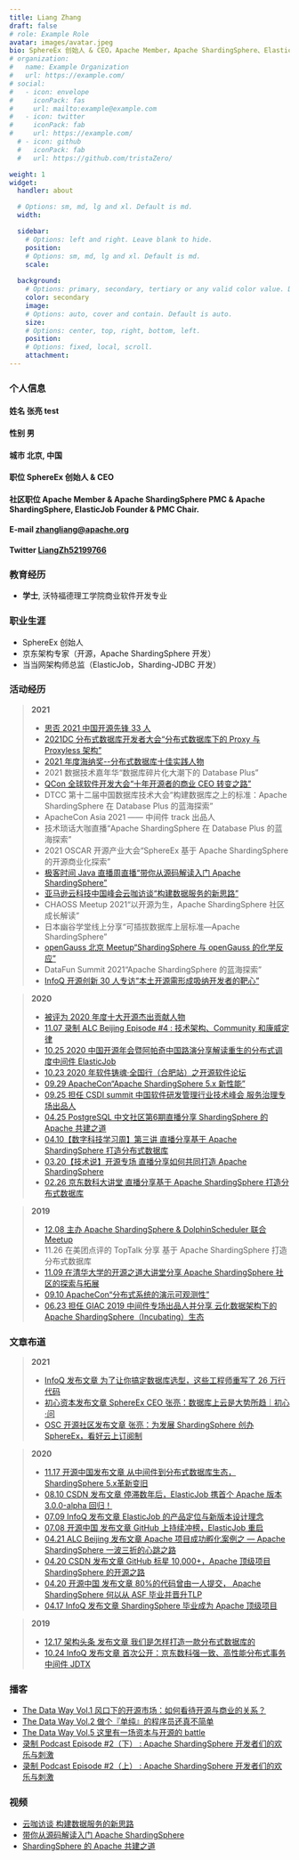 ```yaml
---
title: Liang Zhang
draft: false
# role: Example Role
avatar: images/avatar.jpeg
bio: SphereEx 创始人 & CEO，Apache Member，Apache ShardingSphere、ElasticJob 创始人 & 项目管理委员会主席，腾讯云 TVP、微软 MVP。<br/><br/>热爱开源，擅长以 Java 为主分布式架构，推崇优雅代码。目前主要精力投入在将 Apache ShardingSphere 打造为业界一流的金融级分布式数据库解决方案之上；2019 年出版书籍《未来架构——从服务化到云原生》；2020 年度十大开源杰出贡献人物，2021 年度海纳奖“分布式数据库十大先锋人物”，思否 2021 中国开源先锋 33 人。<br/><br/><p><a href="https://github.com/terrymanu">View My GitHub Profile</a></p>
# organization:
#   name: Example Organization
#   url: https://example.com/
# social:
#   - icon: envelope
#     iconPack: fas
#     url: mailto:example@example.com
#   - icon: twitter
#     iconPack: fab
#     url: https://example.com/
  # - icon: github
  #   iconPack: fab
  #   url: https://github.com/tristaZero/

weight: 1
widget:
  handler: about

  # Options: sm, md, lg and xl. Default is md.
  width:

  sidebar:
    # Options: left and right. Leave blank to hide.
    position: 
    # Options: sm, md, lg and xl. Default is md.
    scale:
  
  background:
    # Options: primary, secondary, tertiary or any valid color value. Default is primary.
    color: secondary
    image:
    # Options: auto, cover and contain. Default is auto.
    size:
    # Options: center, top, right, bottom, left.
    position:
    # Options: fixed, local, scroll.
    attachment: 
---
```


###  个人信息

#### **姓名** 张亮 test
#### **性别** 男
#### **城市** 北京, 中国
#### **职位** SphereEx 创始人 & CEO





#### **社区职位**  Apache Member & Apache ShardingSphere PMC & Apache ShardingSphere, ElasticJob Founder & PMC Chair.
#### **E-mail** <a href="mailto:zhangliang@apache.org">zhangliang@apache.org</a>
#### **Twitter** [LiangZh52199766](https://twitter.com/LiangZh52199766)
    
###  教育经历

- **学士**, 沃特福德理工学院商业软件开发专业

###  职业生涯

- SphereEx 创始人
- 京东架构专家（开源，Apache ShardingSphere 开发）
- 当当网架构师总监（ElasticJob，Sharding-JDBC 开发）

###  活动经历

> **2021**    
> - [思否 2021 中国开源先锋 33 人](https://mp.weixin.qq.com/s/ff7PQemQM-rTBR5VuR5vQg)
> - [2021DC 分布式数据库开发者大会“分布式数据库下的 Proxy 与 Proxyless 架构”](https://mp.weixin.qq.com/s/4-ZRAZNWHcaccqgy6ciY4g)
> - [2021 年度海纳奖--分布式数据库十佳实践人物](https://mp.weixin.qq.com/s/4-ZRAZNWHcaccqgy6ciY4g)
> - 2021 数据技术嘉年华“数据库碎片化大潮下的 Database Plus”
> - [QCon 全球软件开发大会“十年开源者的商业 CEO 转变之路”](https://qcon.infoq.cn/2021/shanghai/track/1168)
> - DTCC 第十二届中国数据库技术大会“构建数据库之上的标准：Apache ShardingSphere 在 Database Plus 的蓝海探索”
> - ApacheCon Asia 2021 —— 中间件 track 出品人
> - 技术琐话大咖直播“Apache ShardingSphere 在 Database Plus 的蓝海探索”
> - 2021 OSCAR 开源产业大会“SphereEx 基于 Apache ShardingSphere 的开源商业化探索”
> - [极客时间 Java 直播周直播“带你从源码解读入门 Apache ShardingSphere”](https://www.bilibili.com/video/BV17q4y1H7Bo?spm_id_from=333.999.0.0)
> - [亚马逊云科技中国峰会云咖访谈“构建数据服务的新思路”](https://www.bilibili.com/video/BV1H44y117fH?spm_id_from=333.999.0.0)
> - CHAOSS Meetup 2021“以开源为生，Apache ShardingSphere 社区成长解读”
> - 日本幽谷学堂线上分享“可插拔数据库上层标准—Apache ShardingSphere”
> - [openGauss 北京 Meetup“ShardingSphere 与 openGauss 的化学反应”](https://www.bilibili.com/video/BV1N44y1672a/)
> - DataFun Summit 2021“Apache ShardingSphere 的蓝海探索”
> - [InfoQ 开源创新 30 人专访“本土开源需形成吸纳开发者的靶心”](https://www.infoq.cn/zones/chinatechawards/2020/)

> **2020** 
> - [被评为 2020 年度十大开源杰出贡献人物](https://www.infoq.cn/zones/chinatechawards/2020/)
> - [11.07 录制 ALC Beijing Episode #4 : 技术架构、Community 和康威定律](https://mp.weixin.qq.com/s/cNIeOA38zgB8UsQ-nUY4yw)
> - [10.25 2020 中国开源年会暨阿帕奇中国路演分享解读重生的分布式调度中间件 ElasticJob](https://www.bagevent.com/event/6840909?aId=1713014)
> - [10.23 2020 年软件铸魂·全国行（合肥站）之开源软件论坛](http://caijing.chinadaily.com.cn/a/202010/26/WS5f96881ea3101e7ce972b564.html)
> - [09.29 ApacheCon“Apache ShardingSphere 5.x 新性能”](https://www.bilibili.com/video/av670215823)
> - [09.25 担任 CSDI summit 中国软件研发管理行业技术峰会 服务治理专场出品人](https://www.bagevent.com/event/csdisummit/p/413130)
> - [04.25 PostgreSQL 中文社区第6期直播分享 ShardingSphere 的 Apache 共建之道](https://mp.weixin.qq.com/s/NtZPSF47qqM5p3V93Ap_wg)
> - [04.10【数字科技学习周】第三讲 直播分享基于 Apache ShardingSphere 打造分布式数据库](https://appdq4whpzy1819.h5.xiaoeknow.com/content_page/eyJ0eXBlIjoxMiwicmVzb3VyY2VfdHlwZSI6NCwicmVzb3VyY2VfaWQiOiJsXzVlODg2NjZmOWUxMzJfQTNUUW1FS1ciLCJwcm9kdWN0X2lkIjoiIiwiYXBwX2lkIjoiYXBwZHE0V0hQWnkxODE5IiwiZXh0cmFfZGF0YSI6MH0?entry=3&entry_type=0)
> - [03.20【技术说】开源专场 直播分享如何共同打造 Apache ShardingSphere](http://forum.jd.com/forum.php?mod=viewthread&tid=230371)
> - [02.26 京东数科大讲堂 直播分享基于 Apache ShardingSphere 打造分布式数据库](https://app.ma.scrmtech.com/meetings/MeetingPc/Detail?pf_uid=14079_1628&id=14200&pf_type=3)

> **2019**
> - [12.08 主办 Apache ShardingSphere & DolphinScheduler 联合 Meetup](https://www.huodongxing.com/go/7520071550000)
> - 11.26 在美团点评的 TopTalk 分享 基于 Apache ShardingSphere 打造分布式数据库
> - [11.09 在清华大学的开源之道大讲堂分享 Apache ShardingSphere 社区的探索与拓展](http://www.thss.tsinghua.edu.cn/article/gdGTgnGsR)
> - [09.10 ApacheCon“分布式系统的演示可观测性”](https://www.apachecon.com/acna19/s/)
> - [06.23 担任 GIAC 2019 中间件专场出品人并分享 云化数据架构下的 Apache ShardingSphere（Incubating）生态](http://www.thegiac.com/2019/schedule/course?id=13814)


###  文章布道

> **2021**
> - [InfoQ 发布文章 为了让你搞定数据库选型，这些工程师重写了 26 万行代码](https://mp.weixin.qq.com/s/f5E1quJBPRJIxaiRZptCTg)
> - [初心资本发布文章 SphereEx CEO 张亮：数据库上云是大势所趋｜初心·问](https://mp.weixin.qq.com/s/D-xrgldCQMTXgFk7VyK0kg)
> - [OSC 开源社区发布文章 张亮：为发展 ShardingSphere 创办 SphereEx，看好云上订阅制](https://mp.weixin.qq.com/s/c4C2UeautoEuNAMLlFaGMg)
<!-- > - [~~InfoQ 发布开源创新 30 人专访 本土开源需形成吸纳开发者的靶心~~*Published Interviews with 30 Open Source Innovators on InfoQ - Home-Grown Open Source Should Offer More Incentives to Developers*](https://www.infoq.cn/article/ffoPlz31cXhDpuOdUdm3) -->

> **2020**
> - [11.17 开源中国发布文章 从中间件到分布式数据库生态，ShardingSphere 5.x革新变旧](https://mp.weixin.qq.com/s/Y29kZsgW9JpQQOvJ9cs1nw)
> - [08.10 CSDN 发布文章 停滞数年后，ElasticJob 携首个 Apache 版本 3.0.0-alpha 回归！](https://mp.weixin.qq.com/s/vh03puBlT3GBe8qLlsAtMA)
> - [07.09 InfoQ 发布文章 ElasticJob 的产品定位与新版本设计理念](https://www.infoq.cn/article/ZcEsH20kUCB9QP1O1PNt)
> - [07.08 开源中国 发布文章 GitHub 上持续冲榜，ElasticJob 重启](https://mp.weixin.qq.com/s/QLKjn_dfVG2OBxbnrwDl5w)
> - [04.21 ALC Beijing 发布文章 Apache 项目成功孵化案例之 — Apache ShardingSphere 一波三折的心跳之路](https://mp.weixin.qq.com/s/o3TgGVMeSdLp03yW_ZWbyA)
> - [04.20 CSDN 发布文章 GitHub 标星 10,000+，Apache 顶级项目 ShardingSphere 的开源之路](https://mp.weixin.qq.com/s/WroNWdoNZv-dM5GLHFeaWw)
> - [04.20 开源中国 发布文章 80%的代码曾由一人提交， Apache ShardingSphere 何以从 ASF 毕业并晋升TLP](https://www.oschina.net/question/4489239_2316036)
> - [04.17 InfoQ 发布文章 ShardingSphere 毕业成为 Apache 顶级项目](https://www.infoq.cn/article/EgR36ml79wYdBxzsUq7B)

> **2019**
> - [12.17 架构头条 发布文章 我们是怎样打造一款分布式数据库的](https://mp.weixin.qq.com/s/KxvUMJ3xMQRCQD8pcJYllg)
> - [10.24 InfoQ 发布文章 首次公开：京东数科强一致、高性能分布式事务中间件 JDTX](https://www.infoq.cn/article/BAXzcfjRTcgmKisa7JHm)

###  播客

- [The Data Way Vol.1 风口下的开源市场：如何看待开源与商业的关系？](http://xima.tv/1_C7kuWu?_sonic=0)
- [The Data Way Vol.2 做个『单纯』的程序员还真不简单](http://xima.tv/1_LhMiBt?_sonic=0)
- [The Data Way Vol.5 这里有一场资本与开源的 battle](http://xima.tv/1_racLKP?_sonic=0)
- [录制 Podcast Episode #2（下） : Apache ShardingSphere 开发者们的欢乐与刺激](https://mp.weixin.qq.com/s/Rfaz4TQbCOsfKfF6VrbdIQ)
- [录制 Podcast Episode #2（上） : Apache ShardingSphere 开发者们的欢乐与刺激](https://mp.weixin.qq.com/s/wnAGpeiuhpLXlpdyCSDUeA)

###  视频

- [云咖访谈  构建数据服务的新思路](https://www.bilibili.com/video/BV1H44y117fH?spm_id_from=333.999.0.0)
- [带你从源码解读入门 Apache ShardingSphere](https://www.bilibili.com/video/BV17q4y1H7Bo?spm_id_from=333.999.0.0)
- [ShardingSphere 的 Apache 共建之道](https://www.bilibili.com/video/BV1aC4y1W7DA?spm_id_from=333.999.0.0)
